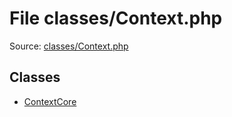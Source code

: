 File classes/Context.php
=========

Source: [classes/Context.php](https://github.com/PrestaShop/PrestaShop/blob/1.5.2.0/classes/Context.php)


Classes
-------

* [ContextCore](class.ContextCore.md)

